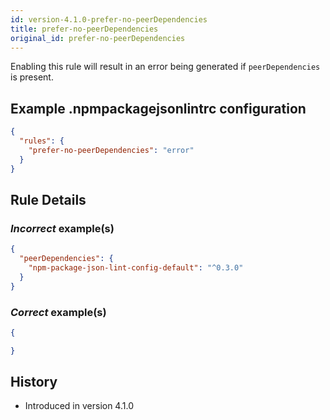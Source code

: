 ```yaml
---
id: version-4.1.0-prefer-no-peerDependencies
title: prefer-no-peerDependencies
original_id: prefer-no-peerDependencies
---
```


Enabling this rule will result in an error being generated if `peerDependencies` is present.

## Example .npmpackagejsonlintrc configuration

```json
{
  "rules": {
    "prefer-no-peerDependencies": "error"
  }
}
```

## Rule Details

### *Incorrect* example(s)

```json
{
  "peerDependencies": {
    "npm-package-json-lint-config-default": "^0.3.0"
  }
}
```

### *Correct* example(s)

```json
{

}
```

## History

* Introduced in version 4.1.0
